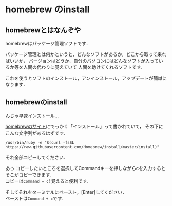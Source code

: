 # homebrew のinstall

## homebrewとはなんぞや

homebrewはパッケージ管理ソフトです．  

パッケージ管理とは何かというと，どんなソフトがあるか，どこから取って来ればいいか，
バージョンはどうか，自分のパソコンにはどんなソフトが入っているか等を人間の代わりに覚えていて
人間を助けてくれるソフトです．  

これを使うとソフトのインストール，アンインストール，アップデートが簡単になります．


## homebrewのinstall

んじゃ早速インストール…

[homebrewのサイト](https://brew.sh/index_ja.html)にでっかく「インストール」って書かれていて，
その下にこんな文字列があるはずです．  

```
/usr/bin/ruby -e "$(curl -fsSL https://raw.githubusercontent.com/Homebrew/install/master/install)"
```

それ全部コピーしてください．  

あっ コピーしたいところを選択してCommandキーを押しながらcを入力するとそこがコピーできます．  
コピーは`Command + c`! 覚えると便利です．

そしてそれをターミナルにペースト，[Enter]してください．  
ペーストは`Command + c`です．



